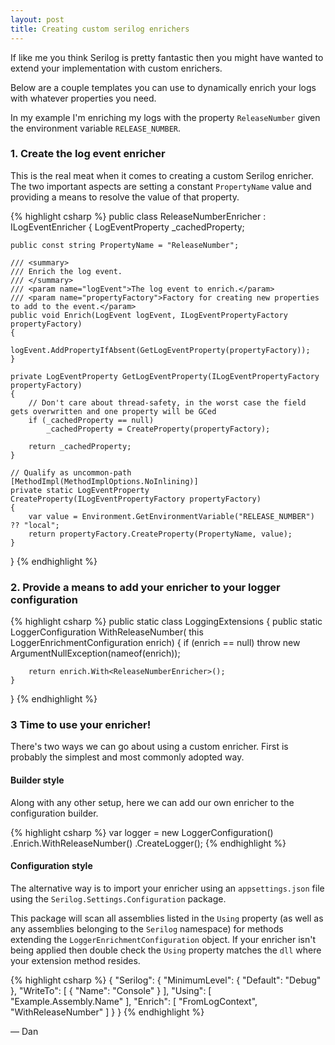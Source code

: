 ```yaml
---
layout: post
title: Creating custom serilog enrichers
---
```


If like me you think Serilog is pretty fantastic then you might have wanted to extend your implementation with custom enrichers.

Below are a couple templates you can use to dynamically enrich your logs with whatever properties you need.

In my example I'm enriching my logs with the property `ReleaseNumber` given the environment variable `RELEASE_NUMBER`.

### 1. Create the log event enricher

This is the real meat when it comes to creating a custom Serilog enricher. The two important aspects are setting a constant `PropertyName` value
and providing a means to resolve the value of that property.

{% highlight csharp %}
public class ReleaseNumberEnricher : ILogEventEnricher
{
    LogEventProperty _cachedProperty;

    public const string PropertyName = "ReleaseNumber";

    /// <summary>
    /// Enrich the log event.
    /// </summary>
    /// <param name="logEvent">The log event to enrich.</param>
    /// <param name="propertyFactory">Factory for creating new properties to add to the event.</param>
    public void Enrich(LogEvent logEvent, ILogEventPropertyFactory propertyFactory)
    {
        logEvent.AddPropertyIfAbsent(GetLogEventProperty(propertyFactory));
    }

    private LogEventProperty GetLogEventProperty(ILogEventPropertyFactory propertyFactory)
    {
        // Don't care about thread-safety, in the worst case the field gets overwritten and one property will be GCed
        if (_cachedProperty == null)
            _cachedProperty = CreateProperty(propertyFactory);

        return _cachedProperty;
    }

    // Qualify as uncommon-path
    [MethodImpl(MethodImplOptions.NoInlining)]
    private static LogEventProperty CreateProperty(ILogEventPropertyFactory propertyFactory)
    {
        var value = Environment.GetEnvironmentVariable("RELEASE_NUMBER") ?? "local";
        return propertyFactory.CreateProperty(PropertyName, value);
    }
}
{% endhighlight %}


### 2. Provide a means to add your enricher to your logger configuration

{% highlight csharp %}
public static class LoggingExtensions
{
    public static LoggerConfiguration WithReleaseNumber(
        this LoggerEnrichmentConfiguration enrich)
    {
        if (enrich == null)
            throw new ArgumentNullException(nameof(enrich));

        return enrich.With<ReleaseNumberEnricher>();
    }
}
{% endhighlight %}

### 3 Time to use your enricher!

There's two ways we can go about using a custom enricher. First is probably the simplest and most commonly adopted way.

#### Builder style

Along with any other setup, here we can add our own enricher to the configuration builder.

{% highlight csharp %}
var logger = new LoggerConfiguration()
  .Enrich.WithReleaseNumber()
  .CreateLogger();
{% endhighlight %}

#### Configuration style

The alternative way is to import your enricher using an `appsettings.json` file using the `Serilog.Settings.Configuration` package.

This package will scan all assemblies listed in the `Using` property (as well as any assemblies belonging to the `Serilog` namespace)
for methods extending the `LoggerEnrichmentConfiguration` object. If your enricher isn't being applied then double check the `Using` property
matches the `dll` where your extension method resides.  

{% highlight csharp %}
{
  "Serilog": {
    "MinimumLevel": {
      "Default": "Debug"
    },
    "WriteTo": [
      {
        "Name": "Console"
      }
    ],
    "Using": [ "Example.Assembly.Name" ],
    "Enrich": [ "FromLogContext", "WithReleaseNumber" ]
  }
}
{% endhighlight %}


&mdash; Dan
